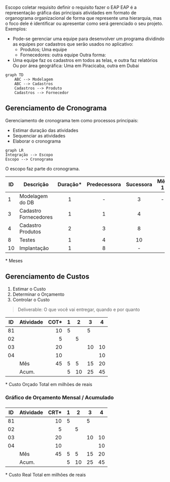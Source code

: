 Escopo
coletar requisito
definir o requisito
fazer o EAP
EAP é a representação gráfica das principais atividades em formato de organograma organizacional de forma que represente uma hierarquia, mas o foco dele é identificar ou apresentar como será gerenciado o seu projeto.
Exemplos:
- Pode-se gerenciar uma equipe para desenvolver um programa dividindo as equipes por cadastros que serão usados no aplicativo:
	- Produtos; Uma equipe
	- Fornecedores: outra equipe
Outra forma:
- Uma equipe faz os cadastros em todos as telas, e outra faz relatórios
Ou por área geográfica: Uma em Piracicaba, outra em Dubai

```mermaid
graph TD
    ABC --> Modelagem
    ABC --> Cadastros
    Cadastros --> Produto
    Cadastros --> Fornecedor
```

## Gerenciamento de Cronograma
Gerenciamento de cronograma tem como processos principais:
- Estimar duração das atividades
- Sequenciar as atividades
- Elaborar o cronograma

```mermaid
graph LR
Integração --> Escopo 
Escopo --> Cronograma
```

O escopo faz parte do cronograma.

| ID | Descrição | Duração* | Predecessora | Sucessora | Mês 1 | Mês 2 | Mês 3 |
|--|--|:--:|:--:|:--:|:--:|:--:|:--:|
| 1 | Modelagem do DB | 1 | - | 3 | - |  |  |  |
| 3 | Cadastro Fornecedores | 1 | 1 | 4 |  | - | - |
| 4 | Cadastro Produtos | 2 | 3 | 8 |  |  |  |
| 8 | Testes | 1 | 4 | 10 |  |  |  |
| 10 | Implantação | 1 | 8 | - |  |  |  |
\* Meses

## Gerenciamento de Custos

 1. Estimar o Custo
 2. Determinar o Orçamento
 3. Controlar o Custo

> Deliverable: O que você vai entregar, quando e por quanto

| ID | Atividade | COT* | 1 | 2 | 3 | 4 |
|--|--|--:|--|--|--|--|
| 81 |  | 10 | 5| | 5 |  |
| 02 |   | 5  | | 5 | | |
| 03 | | 20 | | | 10 | 10 |
| 04 | | 10 | | | | 10 |
| | Mês | 45 | 5 | 5 | 15 | 20|
| | Acum. | | 5 | 10 | 25 | 45 |
\* Custo Orçado Total em milhões de reais

### Gráfico de Orçamento Mensal / Acumulado

### 

| ID | Atividade | CRT* | 1 | 2 | 3 | 4 |
|--|--|--:|--|--|--|--|
| 81 |  | 10 | 5| | 5 |  |
| 02 |   | 5  | | 5 | | |
| 03 | | 20 | | | 10 | 10 |
| 04 | | 10 | | | | 10 |
| | Mês | 45 | 5 | 5 | 15 | 20|
| | Acum. | | 5 | 10 | 25 | 45 |
\* Custo Real Total em milhões de reais
<!--stackedit_data:
eyJoaXN0b3J5IjpbLTIxMjQxMzY0OTcsMTIxMDA2NTY0NCwtMj
k3OTAzOTU1LDgwMjAxMjA4NywtMTE2MjE3MTY3N119
-->